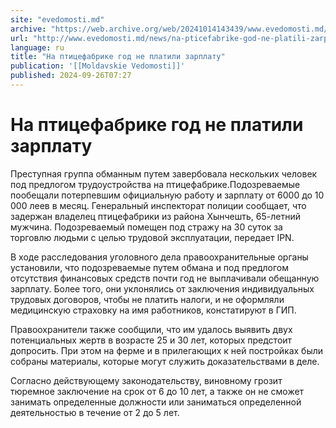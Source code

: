 ```yaml
---
site: "evedomosti.md"
archive: "https://web.archive.org/web/20241014143439/www.evedomosti.md/news/na-pticefabrike-god-ne-platili-zarplatu"
url: "http://www.evedomosti.md/news/na-pticefabrike-god-ne-platili-zarplatu"
language: ru
title: "На птицефабрике год не платили зарплату"
publication: '[[Moldavskie Vedomosti]]'
published: 2024-09-26T07:27
---
```


# На птицефабрике год не платили зарплату

Преступная группа обманным путем завербовала нескольких человек под предлогом трудоустройства на птицефабрике.Подозреваемые пообещали потерпевшим официальную работу и зарплату от 6000 до 10 000 леев в месяц. Генеральный инспекторат полиции сообщает, что задержан владелец птицефабрики из района Хынчешть, 65-летний мужчина. Подозреваемый помещен под стражу на 30 суток за торговлю людьми с целью трудовой эксплуатации, передает IPN.

В ходе расследования уголовного дела правоохранительные органы установили, что подозреваемые путем обмана и под предлогом отсутствия финансовых средств почти год не выплачивали обещанную зарплату. Более того, они уклонялись от заключения индивидуальных трудовых договоров, чтобы не платить налоги, и не оформляли медицинскую страховку на имя работников, констатируют в ГИП.

Правоохранители также сообщили, что им удалось выявить двух потенциальных жертв в возрасте 25 и 30 лет, которых предстоит допросить. При этом на ферме и в прилегающих к ней постройках были собраны материалы, которые могут служить доказательствами в деле.

Согласно действующему законодательству, виновному грозит тюремное заключение на срок от 6 до 10 лет, а также он не сможет занимать определенные должности или заниматься определенной деятельностью в течение от 2 до 5 лет.